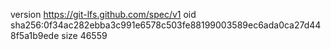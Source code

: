 version https://git-lfs.github.com/spec/v1
oid sha256:0f34ac282ebba3c991e6578c503fe88199003589ec6ada0ca27d448f5a1b9ede
size 46559
